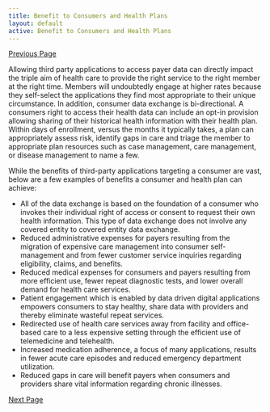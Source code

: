 ```yaml
---
title: Benefit to Consumers and Health Plans
layout: default
active: Benefit to Consumers and Health Plans
---
```


[Previous Page](Search_Parameters.html)

Allowing third party applications to access payer data can directly impact the triple aim of health care to provide the right service to the right member at the right time. Members will undoubtedly engage at higher rates because they self-select the applications they find most appropriate to their unique circumstance. In addition, consumer data exchange is bi-directional. A consumers right to access their health data can include an opt-in provision allowing sharing of their historical health information with their health plan. Within days of enrollment, versus the months it typically takes, a plan can appropriately assess risk, identify gaps in care and triage the member to appropriate plan resources such as case management, care management, or disease management to name a few.

While the benefits of third-party applications targeting a consumer are vast, below are a few examples of benefits a consumer and health plan can achieve:

* All of the data exchange is based on the foundation of a consumer who invokes their individual right of access or consent to request their own health information. This type of data exchange does not involve any covered entity to covered entity data exchange.  
* Reduced administrative expenses for payers resulting from the migration of expensive care management into consumer self-management and from fewer customer service inquiries regarding eligibility, claims, and benefits. 
* Reduced medical expenses for consumers and payers resulting from more efficient use, fewer repeat diagnostic tests, and lower overall demand for health care services. 
* Patient engagement which is enabled by data driven digital applications empowers consumers to stay healthy, share data with providers and thereby eliminate wasteful repeat services.  
* Redirected use of health care services away from facility and office-based care to a less expensive setting through the efficient use of telemedicine and telehealth.   
* Increased medication adherence, a focus of many applications, results in fewer acute care episodes and reduced emergency department utilization.  
* Reduced gaps in care will benefit payers when consumers and providers share vital information regarding chronic illnesses. 


[Next Page](General_Guidance.html)
